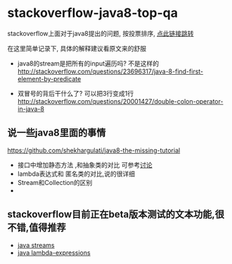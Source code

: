 # stackoverflow-java8-top-qa

stackoverflow上面对于java8提出的问题, 按投票排序, [点此链接跳转](http://stackoverflow.com/questions/tagged/java-8?sort=votes&pageSize=15)

在这里简单记录下, 具体的解释建议看原文来的舒服

- java8的stream是把所有的input遍历吗? 不是这样的
http://stackoverflow.com/questions/23696317/java-8-find-first-element-by-predicate

- 双冒号的背后干什么了? 可以把3行变成1行
http://stackoverflow.com/questions/20001427/double-colon-operator-in-java-8

## 说一些java8里面的事情

https://github.com/shekhargulati/java8-the-missing-tutorial

- 接口中增加静态方法 ,和抽象类的对比 可参考[讨论](http://www.oschina.net/question/1580378_149995?sort=time)
- lambda表达式和 匿名类的对比,说的很详细
- Stream和Collection的区别
- 


## stackoverflow目前正在beta版本测试的文本功能,很不错,值得推荐

- [java streams](http://stackoverflow.com/documentation/java/88/streams)
- [java lambda-expressions](https://stackoverflow.com/documentation/java/91/lambda-expressions)


